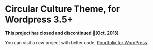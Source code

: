 # Circular Culture Theme, for Wordpress 3.5+

**This project has closed and discontinued [Oct. 2013]**

You can visit a new project with better code, [Poortfolio for WordPress](www.rafaeltovar.info/poortfolio-wordpress-theme).